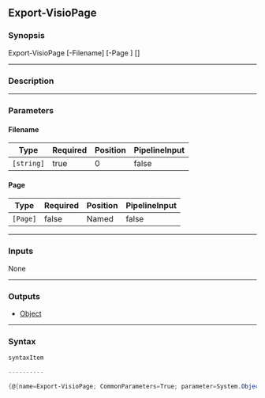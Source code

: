 Export-VisioPage
----------------

### Synopsis

Export-VisioPage [-Filename] <string> [-Page <Page>] [<CommonParameters>]

---

### Description

---

### Parameters
#### **Filename**

|Type      |Required|Position|PipelineInput|
|----------|--------|--------|-------------|
|`[string]`|true    |0       |false        |

#### **Page**

|Type    |Required|Position|PipelineInput|
|--------|--------|--------|-------------|
|`[Page]`|false   |Named   |false        |

---

### Inputs
None

---

### Outputs
* [Object](https://learn.microsoft.com/en-us/dotnet/api/System.Object)

---

### Syntax
```PowerShell
syntaxItem
```
```PowerShell
----------
```
```PowerShell
{@{name=Export-VisioPage; CommonParameters=True; parameter=System.Object[]}}
```
